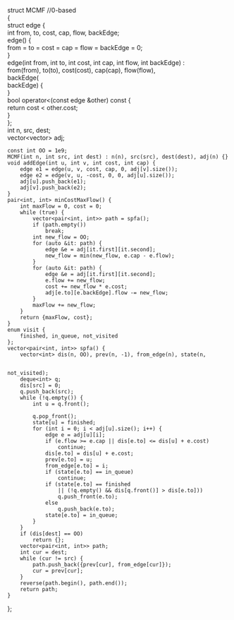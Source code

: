 struct MCMF //0-based  
{  
    struct edge {  
        int from, to, cost, cap, flow, backEdge;  
        edge() {  
            from = to = cost = cap = flow = backEdge = 0;  
        }  
        edge(int from, int to, int cost, int cap, int flow, int backEdge) :  
                from(from), to(to), cost(cost), cap(cap), flow(flow),  
                backEdge(  
                        backEdge) {  
        }  
        bool operator<(const edge &other) const {  
            return cost < other.cost;  
        }  
    };  
    int n, src, dest;  
    vector<vector<edge>> adj;  
      
    const int OO = 1e9;  
    MCMF(int n, int src, int dest) : n(n), src(src), dest(dest), adj(n) {}  
    void addEdge(int u, int v, int cost, int cap) {  
        edge e1 = edge(u, v, cost, cap, 0, adj[v].size());  
        edge e2 = edge(v, u, -cost, 0, 0, adj[u].size());  
        adj[u].push_back(e1);  
        adj[v].push_back(e2);  
    }  
    pair<int, int> minCostMaxFlow() {  
        int maxFlow = 0, cost = 0;  
        while (true) {  
            vector<pair<int, int>> path = spfa();  
            if (path.empty())  
                break;  
            int new_flow = OO;  
            for (auto &it: path) {  
                edge &e = adj[it.first][it.second];  
                new_flow = min(new_flow, e.cap - e.flow);  
            }  
            for (auto &it: path) {  
                edge &e = adj[it.first][it.second];  
                e.flow += new_flow;  
                cost += new_flow * e.cost;  
                adj[e.to][e.backEdge].flow -= new_flow;  
            }  
            maxFlow += new_flow;  
        }  
        return {maxFlow, cost};  
    }  
    enum visit {  
        finished, in_queue, not_visited  
    };  
    vector<pair<int, int>> spfa() {  
        vector<int> dis(n, OO), prev(n, -1), from_edge(n), state(n,  
  
                                                                 not_visited);  
        deque<int> q;  
        dis[src] = 0;  
        q.push_back(src);  
        while (!q.empty()) {  
            int u = q.front();  
              
            q.pop_front();  
            state[u] = finished;  
            for (int i = 0; i < adj[u].size(); i++) {  
                edge e = adj[u][i];  
                if (e.flow >= e.cap || dis[e.to] <= dis[u] + e.cost)  
                    continue;  
                dis[e.to] = dis[u] + e.cost;  
                prev[e.to] = u;  
                from_edge[e.to] = i;  
                if (state[e.to] == in_queue)  
                    continue;  
                if (state[e.to] == finished  
                    || (!q.empty() && dis[q.front()] > dis[e.to]))  
                    q.push_front(e.to);  
                else  
                    q.push_back(e.to);  
                state[e.to] = in_queue;  
            }  
        }  
        if (dis[dest] == OO)  
            return {};  
        vector<pair<int, int>> path;  
        int cur = dest;  
        while (cur != src) {  
            path.push_back({prev[cur], from_edge[cur]});  
            cur = prev[cur];  
        }  
        reverse(path.begin(), path.end());  
        return path;  
    }  
};